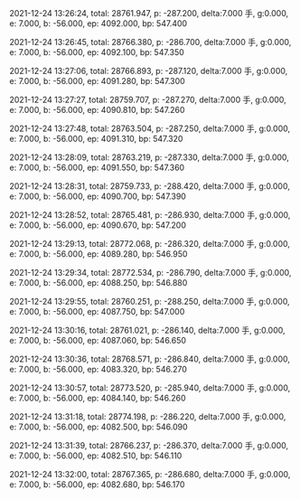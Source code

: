2021-12-24 13:26:24, total: 28761.947, p: -287.200, delta:7.000 手, g:0.000, e: 7.000, b: -56.000, ep: 4092.000, bp: 547.400

2021-12-24 13:26:45, total: 28766.380, p: -286.700, delta:7.000 手, g:0.000, e: 7.000, b: -56.000, ep: 4092.100, bp: 547.350

2021-12-24 13:27:06, total: 28766.893, p: -287.120, delta:7.000 手, g:0.000, e: 7.000, b: -56.000, ep: 4091.280, bp: 547.300

2021-12-24 13:27:27, total: 28759.707, p: -287.270, delta:7.000 手, g:0.000, e: 7.000, b: -56.000, ep: 4090.810, bp: 547.260

2021-12-24 13:27:48, total: 28763.504, p: -287.250, delta:7.000 手, g:0.000, e: 7.000, b: -56.000, ep: 4091.310, bp: 547.320

2021-12-24 13:28:09, total: 28763.219, p: -287.330, delta:7.000 手, g:0.000, e: 7.000, b: -56.000, ep: 4091.550, bp: 547.360

2021-12-24 13:28:31, total: 28759.733, p: -288.420, delta:7.000 手, g:0.000, e: 7.000, b: -56.000, ep: 4090.700, bp: 547.390

2021-12-24 13:28:52, total: 28765.481, p: -286.930, delta:7.000 手, g:0.000, e: 7.000, b: -56.000, ep: 4090.670, bp: 547.200

2021-12-24 13:29:13, total: 28772.068, p: -286.320, delta:7.000 手, g:0.000, e: 7.000, b: -56.000, ep: 4089.280, bp: 546.950

2021-12-24 13:29:34, total: 28772.534, p: -286.790, delta:7.000 手, g:0.000, e: 7.000, b: -56.000, ep: 4088.250, bp: 546.880

2021-12-24 13:29:55, total: 28760.251, p: -288.250, delta:7.000 手, g:0.000, e: 7.000, b: -56.000, ep: 4087.750, bp: 547.000

2021-12-24 13:30:16, total: 28761.021, p: -286.140, delta:7.000 手, g:0.000, e: 7.000, b: -56.000, ep: 4087.060, bp: 546.650

2021-12-24 13:30:36, total: 28768.571, p: -286.840, delta:7.000 手, g:0.000, e: 7.000, b: -56.000, ep: 4083.320, bp: 546.270

2021-12-24 13:30:57, total: 28773.520, p: -285.940, delta:7.000 手, g:0.000, e: 7.000, b: -56.000, ep: 4084.140, bp: 546.260

2021-12-24 13:31:18, total: 28774.198, p: -286.220, delta:7.000 手, g:0.000, e: 7.000, b: -56.000, ep: 4082.500, bp: 546.090

2021-12-24 13:31:39, total: 28766.237, p: -286.370, delta:7.000 手, g:0.000, e: 7.000, b: -56.000, ep: 4082.510, bp: 546.110

2021-12-24 13:32:00, total: 28767.365, p: -286.680, delta:7.000 手, g:0.000, e: 7.000, b: -56.000, ep: 4082.680, bp: 546.170